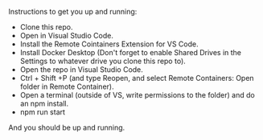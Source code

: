 Instructions to get you up and running:
 * Clone this repo.
 * Open in Visual Studio Code.
 * Install the Remote Cointainers Extension for VS Code.
 * Install Docker Desktop (Don't forget to enable Shared Drives in the Settings to whatever drive you clone this repo to).
 * Open the repo in Visual Studio Code.
 * Ctrl + Shift +P (and type Reopen, and select Remote Containers: Open folder in Remote Container).
 * Open a terminal (outside of VS, write permissions to the folder) and do an npm install.
 * npm run start
 
And you should be up and running.
